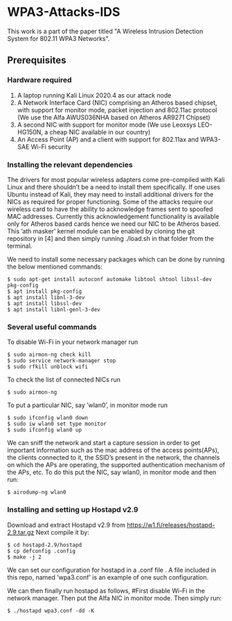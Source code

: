 # WPA3-Attacks-IDS

This work is a part of the paper titled "A Wireless Intrusion Detection System for 802.11 WPA3 Networks".

## Prerequisites

### Hardware required
1. A laptop running Kali Linux 2020.4 as our attack node
2. A Network Interface Card (NIC) comprising an Atheros based chipset, with support for monitor mode, packet
injection and 802.11ac protocol (We use the Alfa AWUS036NHA based on Atheros AR9271 Chipset)
3. A second NIC with support for monitor mode (We use Leoxsys LEO-HG150N, a cheap NIC available in our country)
4. An Access Point (AP) and a client with support for 802.11ax and WPA3-SAE Wi-Fi security

### Installing the relevant dependencies
The drivers for most popular wireless adapters come pre-compiled with Kali Linux and there
shouldn’t be a need to install them specifically. If one uses Ubuntu instead of Kali, they may need to install additional drivers for the NICs as required for proper functioning. 
Some of the attacks require our wireless card to have the ability to acknowledge frames
sent to spoofed MAC addresses. Currently this acknowledgement functionality is available
only for Atheros based cards hence we need our NIC to be Atheros based. This ’ath masker’
kernel module can be enabled by cloning the git repository in [4] and then simply running
./load.sh in that folder from the terminal.

We need to install some necessary packages which can be done by running the below mentioned commands:
```
$ sudo apt-get install autoconf automake libtool shtool libssl-dev pkg-config
$ apt install pkg-config
$ apt install libnl-3-dev
$ apt install libssl-dev
$ apt install libnl-genl-3-dev
```

### Several useful commands
To disable Wi-Fi in your network manager run
```
$ sudo airmon-ng check kill
$ sudo service network-manager stop
$ sudo rfkill unblock wifi
```
To check the list of connected NICs run
```
$ sudo airmon-ng
```
To put a particular NIC, say ’wlan0’, in monitor mode run
```
$ sudo ifconfig wlan0 down
$ sudo iw wlan0 set type monitor
$ sudo ifconfig wlan0 up
```
We can sniff the network and start a capture session in order to get important information
such as the mac address of the access points(APs), the clients connected to it, the SSID’s
present in the network, the channels on which the APs are operating, the supported authentication mechanism of the APs, etc. To do this put the NIC, say wlan0, in monitor mode
and then run:
```
$ airodump-ng wlan0
```
### Installing and setting up Hostapd v2.9
Download and extract Hostapd v2.9 from https://w1.fi/releases/hostapd-2.9.tar.gz
Next compile it by:
```
$ cd hostapd-2.9/hostapd
$ cp defconfig .config
$ make -j 2
```
We can set our configuration for hostapd in a .conf file . A file included in this repo, named
’wpa3.conf’ is an example of one such configuration.

We can then finally run hostapd as follows,
#First disable Wi-Fi in the network manager. Then put the Alfa NIC in monitor mode. Then simply run:
```
$ ./hostapd wpa3.conf -dd -K
```
